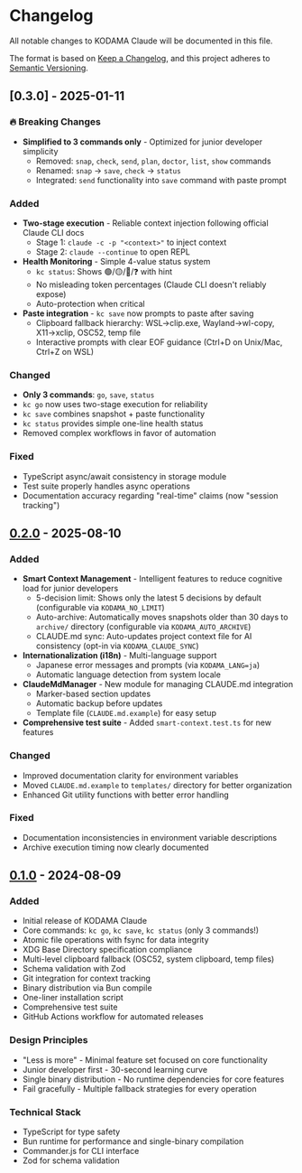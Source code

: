 # Changelog

All notable changes to KODAMA Claude will be documented in this file.

The format is based on [Keep a Changelog](https://keepachangelog.com/en/1.0.0/),
and this project adheres to [Semantic Versioning](https://semver.org/spec/v2.0.0.html).

## [0.3.0] - 2025-01-11

### 🔥 Breaking Changes
- **Simplified to 3 commands only** - Optimized for junior developer simplicity
  - Removed: `snap`, `check`, `send`, `plan`, `doctor`, `list`, `show` commands
  - Renamed: `snap` → `save`, `check` → `status`
  - Integrated: `send` functionality into `save` command with paste prompt

### Added
- **Two-stage execution** - Reliable context injection following official Claude CLI docs
  - Stage 1: `claude -c -p "<context>"` to inject context
  - Stage 2: `claude --continue` to open REPL
- **Health Monitoring** - Simple 4-value status system
  - `kc status`: Shows 🟢/🟡/🔴/❓ with hint
  - No misleading token percentages (Claude CLI doesn't reliably expose)
  - Auto-protection when critical
- **Paste integration** - `kc save` now prompts to paste after saving
  - Clipboard fallback hierarchy: WSL→clip.exe, Wayland→wl-copy, X11→xclip, OSC52, temp file
  - Interactive prompts with clear EOF guidance (Ctrl+D on Unix/Mac, Ctrl+Z on WSL)

### Changed
- **Only 3 commands**: `go`, `save`, `status`
- `kc go` now uses two-stage execution for reliability
- `kc save` combines snapshot + paste functionality
- `kc status` provides simple one-line health status
- Removed complex workflows in favor of automation

### Fixed
- TypeScript async/await consistency in storage module
- Test suite properly handles async operations
- Documentation accuracy regarding "real-time" claims (now "session tracking")

## [0.2.0] - 2025-08-10

### Added
- **Smart Context Management** - Intelligent features to reduce cognitive load for junior developers
  - 5-decision limit: Shows only the latest 5 decisions by default (configurable via `KODAMA_NO_LIMIT`)
  - Auto-archive: Automatically moves snapshots older than 30 days to `archive/` directory (configurable via `KODAMA_AUTO_ARCHIVE`)
  - CLAUDE.md sync: Auto-updates project context file for AI consistency (opt-in via `KODAMA_CLAUDE_SYNC`)
- **Internationalization (i18n)** - Multi-language support
  - Japanese error messages and prompts (via `KODAMA_LANG=ja`)
  - Automatic language detection from system locale
- **ClaudeMdManager** - New module for managing CLAUDE.md integration
  - Marker-based section updates
  - Automatic backup before updates
  - Template file (`CLAUDE.md.example`) for easy setup
- **Comprehensive test suite** - Added `smart-context.test.ts` for new features

### Changed
- Improved documentation clarity for environment variables
- Moved `CLAUDE.md.example` to `templates/` directory for better organization
- Enhanced Git utility functions with better error handling

### Fixed
- Documentation inconsistencies in environment variable descriptions
- Archive execution timing now clearly documented

## [0.1.0] - 2024-08-09

### Added
- Initial release of KODAMA Claude
- Core commands: `kc go`, `kc save`, `kc status` (only 3 commands!)
- Atomic file operations with fsync for data integrity
- XDG Base Directory specification compliance
- Multi-level clipboard fallback (OSC52, system clipboard, temp files)
- Schema validation with Zod
- Git integration for context tracking
- Binary distribution via Bun compile
- One-liner installation script
- Comprehensive test suite
- GitHub Actions workflow for automated releases

### Design Principles
- "Less is more" - Minimal feature set focused on core functionality
- Junior developer first - 30-second learning curve
- Single binary distribution - No runtime dependencies for core features
- Fail gracefully - Multiple fallback strategies for every operation

### Technical Stack
- TypeScript for type safety
- Bun runtime for performance and single-binary compilation
- Commander.js for CLI interface
- Zod for schema validation

[0.2.0]: https://github.com/tsutomu-n/kodama-claude/releases/tag/v0.2.0
[0.1.0]: https://github.com/tsutomu-n/kodama-claude/releases/tag/v0.1.0